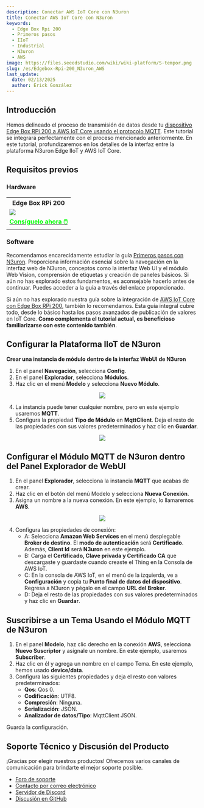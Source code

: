 ```yaml
---
description: Conectar AWS IoT Core con N3uron
title: Conectar AWS IoT Core con N3uron
keywords:
  - Edge Box Rpi 200
  - Primeros pasos
  - IIoT
  - Industrial
  - N3uron
  - AWS
image: https://files.seeedstudio.com/wiki/wiki-platform/S-tempor.png
slug: /es/Edgebox-Rpi-200_N3uron_AWS
last_update:
  date: 02/13/2025
  author: Erick González
---
```


## Introducción

Hemos delineado el proceso de transmisión de datos desde tu [dispositivo Edge Box RPi 200 a AWS IoT Core usando el protocolo MQTT](https://wiki.seeedstudio.com/Edgebox-rpi-200-AWS/). Este tutorial se integrará perfectamente con el proceso mencionado anteriormente. En este tutorial, profundizaremos en los detalles de la interfaz entre la plataforma N3uron Edge IIoT y AWS IoT Core.

## Requisitos previos

### Hardware

<div class="table-center">
	<table class="table-nobg">
    <tr class="table-trnobg">
      <th class="table-trnobg">Edge Box RPi 200</th>
		</tr>
    <tr class="table-trnobg"></tr>
		<tr class="table-trnobg">
			<td class="table-trnobg"><div style={{textAlign:'center'}}><img src="https://media-cdn.seeedstudio.com/media/catalog/product/cache/bb49d3ec4ee05b6f018e93f896b8a25d/1/-/1-102991599_edgebox-rpi-200-first.jpg" style={{width:300, height:'auto'}}/></div></td>
		</tr>
    <tr class="table-trnobg"></tr>
		<tr class="table-trnobg">
			<td class="table-trnobg"><div class="get_one_now_container" style={{textAlign: 'center'}}><a class="get_one_now_item" href="https://www.seeedstudio.com/EdgeBox-RPi-200-CM4104016-p-5486.html" target="_blank">
              <strong><span><font color={'FFFFFF'} size={"4"}> Consíguelo ahora 🖱️</font></span></strong>
          </a></div></td>
        </tr>
    </table>
    </div>

### Software

Recomendamos encarecidamente estudiar la guía [Primeros pasos con N3uron](https://wiki.seeedstudio.com/Edgebox-rpi-200-n3uron/). Proporciona información esencial sobre la navegación en la interfaz web de N3uron, conceptos como la interfaz Web UI y el módulo Web Vision, comprensión de etiquetas y creación de paneles básicos. Si aún no has explorado estos fundamentos, es aconsejable hacerlo antes de continuar. Puedes acceder a la guía a través del enlace proporcionado.

Si aún no has explorado nuestra guía sobre la integración de [AWS IoT Core con Edge Box RPi 200](https://wiki.seeedstudio.com/Edgebox-rpi-200-AWS/), también lo recomendamos. Esta guía integral cubre todo, desde lo básico hasta los pasos avanzados de publicación de valores en IoT Core. **Como complementa el tutorial actual, es beneficioso familiarizarse con este contenido también**.

## Configurar la Plataforma IIoT de N3uron

**Crear una instancia de módulo dentro de la interfaz WebUI de N3uron**

1. En el panel **Navegación**, selecciona **Config**.
2. En el panel **Explorador**, selecciona **Módulos**.
3. Haz clic en el menú **Modelo** y selecciona **Nuevo Módulo**.

<center><img width={1000} src="https://files.seeedstudio.com/wiki/Edge_Box/N3uron_AWS/createmodel.PNG" /></center>

4. La instancia puede tener cualquier nombre, pero en este ejemplo usaremos **MQTT**.
5. Configura la propiedad **Tipo de Módulo** en **MqttClient**. Deja el resto de las propiedades con sus valores predeterminados y haz clic en **Guardar**.

<center><img width={1000} src="https://files.seeedstudio.com/wiki/Edge_Box/N3uron_AWS/selectmodeltype.PNG" /></center>

## Configurar el Módulo MQTT de N3uron dentro del Panel Explorador de WebUI

1. En el panel **Explorador**, selecciona la instancia **MQTT** que acabas de crear.
2. Haz clic en el botón del menú Modelo y selecciona **Nueva Conexión**.
3. Asigna un nombre a la nueva conexión. En este ejemplo, lo llamaremos **AWS**.

<center><img width={1000} src="https://files.seeedstudio.com/wiki/Edge_Box/N3uron_AWS/AWSconnection.PNG" /></center>

4. Configura las propiedades de conexión:
    - A: Selecciona **Amazon Web Services** en el menú desplegable **Broker de destino**. El **modo de autenticación** será **Certificado**. Además, **Client Id** será **N3uron** en este ejemplo.
    - B: Carga el **Certificado, Clave privada y Certificado CA** que descargaste y guardaste cuando creaste el Thing en la Consola de AWS IoT.
    - C: En la consola de AWS IoT, en el menú de la izquierda, ve a **Configuración** y copia tu **Punto final de datos del dispositivo**. Regresa a N3uron y pégalo en el campo **URL del Broker**.
    - D: Deja el resto de las propiedades con sus valores predeterminados y haz clic en **Guardar**.

## Suscribirse a un Tema Usando el Módulo MQTT de N3uron

1. En el panel **Modelo**, haz clic derecho en la conexión **AWS**, selecciona **Nuevo Suscriptor** y asígnale un nombre. En este ejemplo, usaremos **Subscriber**.
2. Haz clic en él y agrega un nombre en el campo Tema. En este ejemplo, hemos usado **device/data**.
3. Configura las siguientes propiedades y deja el resto con valores predeterminados:
    - **Qos**: Qos 0.
    - **Codificación**: UTF8.
    - **Compresión**: Ninguna.
    - **Serialización**: JSON.
    - **Analizador de datos/Tipo**: MqttClient JSON.

Guarda la configuración.

## Soporte Técnico y Discusión del Producto

¡Gracias por elegir nuestros productos! Ofrecemos varios canales de comunicación para brindarte el mejor soporte posible.

- [Foro de soporte](https://forum.seeedstudio.com/)
- [Contacto por correo electrónico](https://www.seeedstudio.com/contacts)
- [Servidor de Discord](https://discord.gg/eWkprNDMU7)
- [Discusión en GitHub](https://github.com/Seeed-Studio/wiki-documents/discussions/69)
